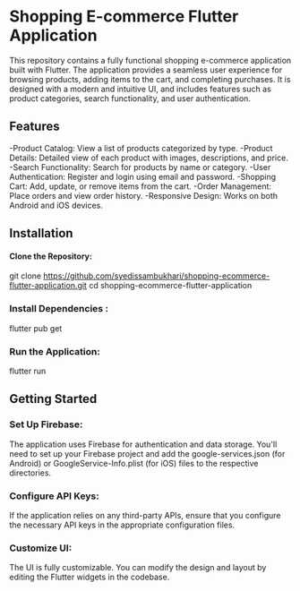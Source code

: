# Shopping E-commerce Flutter Application

This repository contains a fully functional shopping e-commerce application built with Flutter. The application provides a seamless user experience for browsing products, adding items to the cart, and completing purchases. It is designed with a modern and intuitive UI, and includes features such as product categories, search functionality, and user authentication.

## Features

-Product Catalog: View a list of products categorized by type.
-Product Details: Detailed view of each product with images, descriptions, and price.
-Search Functionality: Search for products by name or category.
-User Authentication: Register and login using email and password.
-Shopping Cart: Add, update, or remove items from the cart.
-Order Management: Place orders and view order history.
-Responsive Design: Works on both Android and iOS devices.
## Installation
#### Clone the Repository:
git clone https://github.com/syedissambukhari/shopping-ecommerce-flutter-application.git
cd shopping-ecommerce-flutter-application
### Install Dependencies :
flutter pub get
### Run the Application:
flutter run
## Getting Started
### Set Up Firebase:

The application uses Firebase for authentication and data storage. You'll need to set up your Firebase project and add the google-services.json (for Android) or GoogleService-Info.plist (for iOS) files to the respective directories.
### Configure API Keys:

If the application relies on any third-party APIs, ensure that you configure the necessary API keys in the appropriate configuration files.
### Customize UI:

The UI is fully customizable. You can modify the design and layout by editing the Flutter widgets in the codebase.
